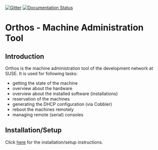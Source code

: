 [![Gitter](https://badges.gitter.im/orthos2/community.svg)](https://gitter.im/orthos2/community?utm_source=badge&utm_medium=badge&utm_campaign=pr-badge)
[![Documentation Status](https://readthedocs.org/projects/orthos2/badge/?version=latest)](https://orthos2.readthedocs.io/en/latest/?badge=latest)

# Orthos - Machine Administration Tool

## Introduction

Orthos is the machine administration tool of the development network at SUSE. It is used for following tasks:

* getting the state of the machine
* overview about the hardware
* overview about the installed software (installations)
* reservation of the machines
* generating the DHCP configuration (via Cobbler)
* reboot the machines remotely
* managing remote (serial) consoles

## Installation/Setup

Click [here](https://orthos2.readthedocs.io/en/latest/adminguide/setup.html) for the installation/setup instructions.
